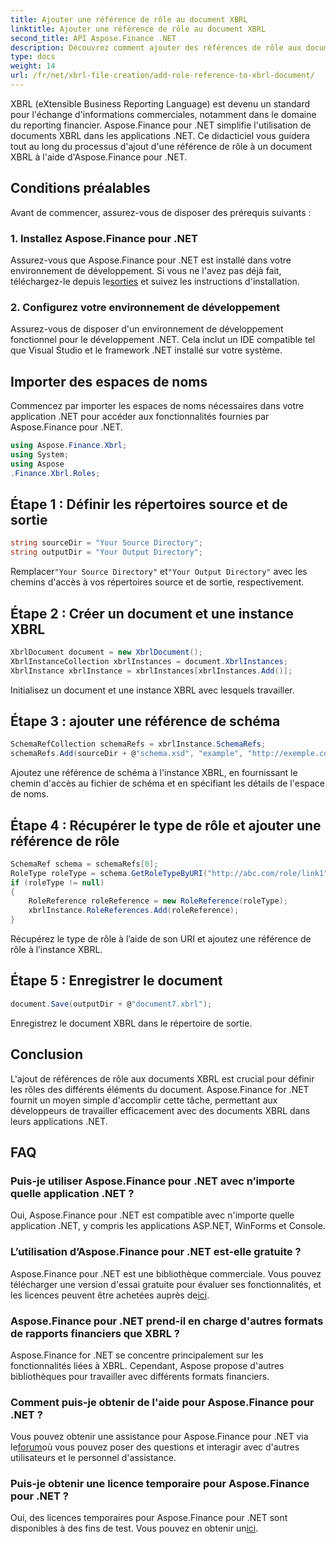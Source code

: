 ```yaml
---
title: Ajouter une référence de rôle au document XBRL
linktitle: Ajouter une référence de rôle au document XBRL
second_title: API Aspose.Finance .NET
description: Découvrez comment ajouter des références de rôle aux documents XBRL à l'aide d'Aspose.Finance pour .NET. Simplifiez les rapports financiers dans vos applications .NET avec ce didacticiel.
type: docs
weight: 14
url: /fr/net/xbrl-file-creation/add-role-reference-to-xbrl-document/
---
```

XBRL (eXtensible Business Reporting Language) est devenu un standard pour l'échange d'informations commerciales, notamment dans le domaine du reporting financier. Aspose.Finance pour .NET simplifie l'utilisation de documents XBRL dans les applications .NET. Ce didacticiel vous guidera tout au long du processus d'ajout d'une référence de rôle à un document XBRL à l'aide d'Aspose.Finance pour .NET.
## Conditions préalables
Avant de commencer, assurez-vous de disposer des prérequis suivants :
### 1. Installez Aspose.Finance pour .NET
Assurez-vous que Aspose.Finance pour .NET est installé dans votre environnement de développement. Si vous ne l'avez pas déjà fait, téléchargez-le depuis le[sorties](https://releases.aspose.com/finance/net/) et suivez les instructions d'installation.
### 2. Configurez votre environnement de développement
Assurez-vous de disposer d'un environnement de développement fonctionnel pour le développement .NET. Cela inclut un IDE compatible tel que Visual Studio et le framework .NET installé sur votre système.
## Importer des espaces de noms
Commencez par importer les espaces de noms nécessaires dans votre application .NET pour accéder aux fonctionnalités fournies par Aspose.Finance pour .NET.
```csharp
using Aspose.Finance.Xbrl;
using System;
using Aspose
.Finance.Xbrl.Roles;
```
## Étape 1 : Définir les répertoires source et de sortie
```csharp
string sourceDir = "Your Source Directory";
string outputDir = "Your Output Directory";
```
 Remplacer`"Your Source Directory"` et`"Your Output Directory"` avec les chemins d'accès à vos répertoires source et de sortie, respectivement.
## Étape 2 : Créer un document et une instance XBRL
```csharp
XbrlDocument document = new XbrlDocument();
XbrlInstanceCollection xbrlInstances = document.XbrlInstances;
XbrlInstance xbrlInstance = xbrlInstances[xbrlInstances.Add()];
```
Initialisez un document et une instance XBRL avec lesquels travailler.
## Étape 3 : ajouter une référence de schéma
```csharp
SchemaRefCollection schemaRefs = xbrlInstance.SchemaRefs;
schemaRefs.Add(sourceDir + @"schema.xsd", "example", "http://exemple.com/xbrl/taxonomy");
```
Ajoutez une référence de schéma à l'instance XBRL, en fournissant le chemin d'accès au fichier de schéma et en spécifiant les détails de l'espace de noms.
## Étape 4 : Récupérer le type de rôle et ajouter une référence de rôle
```csharp
SchemaRef schema = schemaRefs[0];
RoleType roleType = schema.GetRoleTypeByURI("http://abc.com/role/link1");
if (roleType != null)
{
    RoleReference roleReference = new RoleReference(roleType);
    xbrlInstance.RoleReferences.Add(roleReference);
}
```
Récupérez le type de rôle à l’aide de son URI et ajoutez une référence de rôle à l’instance XBRL.
## Étape 5 : Enregistrer le document
```csharp
document.Save(outputDir + @"document7.xbrl");
```
Enregistrez le document XBRL dans le répertoire de sortie.
## Conclusion
L'ajout de références de rôle aux documents XBRL est crucial pour définir les rôles des différents éléments du document. Aspose.Finance for .NET fournit un moyen simple d'accomplir cette tâche, permettant aux développeurs de travailler efficacement avec des documents XBRL dans leurs applications .NET.
## FAQ
### Puis-je utiliser Aspose.Finance pour .NET avec n’importe quelle application .NET ?
Oui, Aspose.Finance pour .NET est compatible avec n'importe quelle application .NET, y compris les applications ASP.NET, WinForms et Console.
### L’utilisation d’Aspose.Finance pour .NET est-elle gratuite ?
 Aspose.Finance pour .NET est une bibliothèque commerciale. Vous pouvez télécharger une version d'essai gratuite pour évaluer ses fonctionnalités, et les licences peuvent être achetées auprès de[ici](https://purchase.aspose.com/buy).
### Aspose.Finance pour .NET prend-il en charge d'autres formats de rapports financiers que XBRL ?
Aspose.Finance for .NET se concentre principalement sur les fonctionnalités liées à XBRL. Cependant, Aspose propose d'autres bibliothèques pour travailler avec différents formats financiers.
### Comment puis-je obtenir de l'aide pour Aspose.Finance pour .NET ?
 Vous pouvez obtenir une assistance pour Aspose.Finance pour .NET via le[forum](https://forum.aspose.com/c/finance/43)où vous pouvez poser des questions et interagir avec d'autres utilisateurs et le personnel d'assistance.
### Puis-je obtenir une licence temporaire pour Aspose.Finance pour .NET ?
 Oui, des licences temporaires pour Aspose.Finance pour .NET sont disponibles à des fins de test. Vous pouvez en obtenir un[ici](https://purchase.aspose.com/temporary-license/).